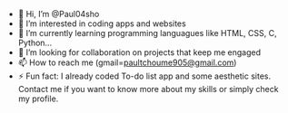 - 👋 Hi, I’m @Paul04sho
- 👀 I’m interested in coding apps and websites
- 🌱 I’m currently learning programming languagues like HTML, CSS, C, Python...
- 💞️ I’m looking for collaboration on projects that keep me engaged 
- 📫 How to reach me (gmail=paultchoume905@gmail.com)
- ⚡ Fun fact: I already coded To-do list app and some aesthetic sites. Contact me if you want to know more about my skills or simply check my profile.

<!---
Paul04sho/Paul04sho is a ✨ special ✨ repository because its `README.md` (this file) appears on your GitHub profile.
You can click the Preview link to take a look at your changes.
--->
